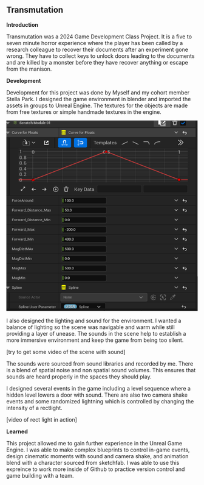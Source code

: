 ## Transmutation

**Introduction**

Transmutation was a 2024 Game Development Class Project. It is a five to seven minute horror experience where the player has been called by a research colleague to recover their documents after an experiment gone wrong. They have to collect keys to unlock doors leading to the documents and are killed by a monster before they have recover anything or escape from the manison.

**Development**

Development for this project was done by Myself and my cohort member Stella Park. I designed the game environment in blender and imported the assets in groups to Unreal Engine. The textures for the objects are made from free textures or simple handmade textures in the engine.

<img src="images/partdoc1.png" alt="A screenshot of Particles in Unreal Engine" width="720" height="500">

I also designed the lighting and sound for the environment. I wanted a balance of lighting so the scene was navigable and warm while still providing a layer of unease. The sounds in the scene help to establish a more immersive environment and keep the game from being too silent.

[try to get some video of the scene with sound]

The sounds were sourced from sound libraries and recorded by me. There is a blend of spatial noise and non spatial sound volumes. This ensures that sounds are heard properly in the spaces they should play. 

I designed several events in the game including a level sequence where a hidden level lowers a door with sound. There are also two camera shake events and some randomized lightning which is controlled by changing the intensity of a rectlight. 

[video of rect light in action]

 **Learned**

This project allowed me to gain further experience in the Unreal Game Engine. I was able to make complex blueprints to control in-game events, design cinematic moments with sound and camera shake, and animation blend with a character sourced from sketchfab. I was able to use this expreince to work more inside of Github to practice version control and game building with a team.
